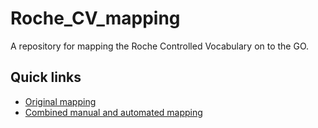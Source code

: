 Roche\_CV\_mapping
================

A repository for mapping the Roche Controlled Vocabulary on to the GO.

## Quick links

* [Original mapping](mapping_tables/manual_mapping.tsv)
* [Combined manual and automated mapping](mapping_tables/results/combined_results.tsv)
